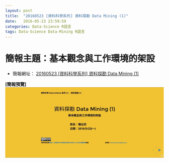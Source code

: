 ```yaml
---
layout: post
title:  "20160523 [資料科學系列] 資料探勘 Data Mining (1)"
date:   2016-05-23 23:59:59
categories: Data-Science R語言
tags: Data-Science Data-Mining R語言
---
```





# 簡報主題：基本觀念與工作環境的架設
* 簡報網址： [20160523 [資料科學系列] 資料探勘 Data Mining (1)](/collections/data-science/20160523-Data-Mining-1.html)


**[簡報預覽]**
![](/assets/20160523/cover.jpg)